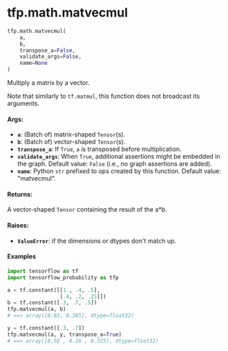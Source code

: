 <div itemscope itemtype="http://developers.google.com/ReferenceObject">
<meta itemprop="name" content="tfp.math.matvecmul" />
</div>

# tfp.math.matvecmul

``` python
tfp.math.matvecmul(
    a,
    b,
    transpose_a=False,
    validate_args=False,
    name=None
)
```

Multiply a matrix by a vector.

Note that similarly to `tf.matmul`, this function does not broadcast its
arguments.

#### Args:

* <b>`a`</b>: (Batch of) matrix-shaped `Tensor`(s).
* <b>`b`</b>: (Batch of) vector-shaped `Tensor`(s).
* <b>`transpose_a`</b>: If `True`, `a` is transposed before multiplication.
* <b>`validate_args`</b>: When `True`, additional assertions might be embedded in the
    graph.
    Default value: `False` (i.e., no graph assertions are added).
* <b>`name`</b>: Python `str` prefixed to ops created by this function.
    Default value: "matvecmul".


#### Returns:

A vector-shaped `Tensor` containing the result of the a*b.


#### Raises:

* <b>`ValueError`</b>: if the dimensions or dtypes don't match up.

#### Examples

```python
import tensorflow as tf
import tensorflow_probability as tfp

a = tf.constant([[1., .4, .5],
                 [.4, .2, .25]])
b = tf.constant([.3, .7, .5])
tfp.matvecmul(a, b)
# ==> array([0.83, 0.385], dtype=float32)

y = tf.constant([.3, .7])
tfp.matvecmul(a, y, transpose_a=True)
# ==> array([0.58 , 0.26 , 0.325], dtype=float32)
```